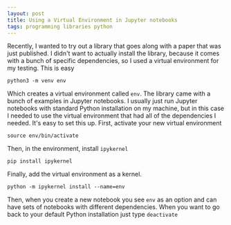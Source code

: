 ```yaml
---
layout: post
title: Using a Virtual Environment in Jupyter notebooks
tags: programming libraries python
---
```


Recently, I wanted to try out a library that goes along with a paper that was just published. I didn't want to actually install the library, because it comes with a bunch of specific dependencies, so I used a virtual environment for my testing. This is easy 

```
python3 -m venv env
```

Which creates a virtual environment called `env`. The library came with a bunch of examples in Jupyter notebooks. I usually just run Jupyter notebooks with standard Python installation on my machine, but in this case I needed to use the virtual environment that had all of the dependencies I needed. It's easy to set this up. First, activate your new virtual environment

```
source env/bin/activate
```

Then, in the environment, install `ipykernel`

```
pip install ipykernel
```

Finally, add the virtual environment as a kernel.

```
python -m ipykernel install --name=env
```

Then, when you create a new notebook you see `env` as an option and can have sets of notebooks with different dependencies. When you want to go back to your default Python installation just type `deactivate`